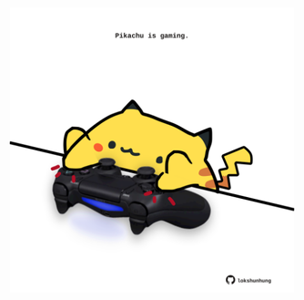 <!-- built at 28/08/2024, 03:00:46 UTC -->
<p align="center">
  <img width="500" height="500" src="./ReadmeImage.svg">
</p>
